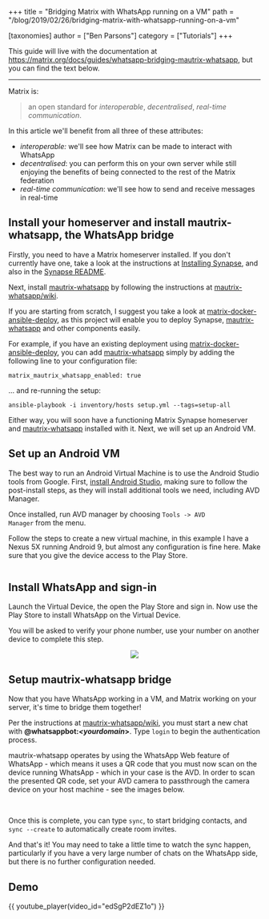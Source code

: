 +++
title = "Bridging Matrix with WhatsApp running on a VM"
path = "/blog/2019/02/26/bridging-matrix-with-whatsapp-running-on-a-vm"

[taxonomies]
author = ["Ben Parsons"]
category = ["Tutorials"]
+++

This guide will live with the documentation at <a href="/docs/guides/whatsapp-bridging-mautrix-whatsapp">https://matrix.org/docs/guides/whatsapp-bridging-mautrix-whatsapp</a>, but you can find the text below.

<hr />

Matrix is:

> an open standard for <em>interoperable</em>, <em>decentralised</em>, <em>real-time communication</em>.

In this article we'll benefit from all three of these attributes:
<ul>
  <li><em>interoperable:</em> we'll see how Matrix can be made to interact with WhatsApp</li>
  <li><em>decentralised</em>: you can perform this on your own server while still enjoying the benefits of being connected to the rest of the Matrix federation</li>
  <li><em>real-time communication</em>: we'll see how to send and receive messages in real-time</li>
</ul>

## Install your homeserver and install mautrix-whatsapp, the WhatsApp bridge

Firstly, you need to have a Matrix homeserver installed. If you don't currently have one, take a look at the instructions at <a href="/docs/guides/installing-synapse">Installing Synapse</a>, and also in the <a href="https://github.com/matrix-org/synapse">Synapse README</a>.

Next, install <a href="https://github.com/tulir/mautrix-whatsapp">mautrix-whatsapp</a> by following the instructions at <a href="https://github.com/tulir/mautrix-whatsapp/wiki">mautrix-whatsapp/wiki</a>.

If you are starting from scratch, I suggest you take a look at <a href="https://github.com/spantaleev/matrix-docker-ansible-deploy/">matrix-docker-ansible-deploy</a>, as this project will enable you to deploy Synapse, <a href="https://github.com/tulir/mautrix-whatsapp">mautrix-whatsapp</a> and other components easily.

For example, if you have an existing deployment using <a href="https://github.com/spantaleev/matrix-docker-ansible-deploy/">matrix-docker-ansible-deploy</a>, you can add <a href="https://github.com/tulir/mautrix-whatsapp">mautrix-whatsapp</a> simply by adding the following line to your configuration file:
<pre><code class="yaml language-yaml">matrix_mautrix_whatsapp_enabled: true
</code></pre>
... and re-running the setup:
<pre><code class="unix language-unix">ansible-playbook -i inventory/hosts setup.yml --tags=setup-all
</code></pre>
Either way, you will soon have a functioning Matrix Synapse homeserver and <a href="https://github.com/tulir/mautrix-whatsapp">mautrix-whatsapp</a> installed with it. Next, we will set up an Android VM.

## Set up an Android VM

The best way to run an Android Virtual Machine is to use the Android Studio tools from Google. First, <a href="https://developer.android.com/studio/install">install Android Studio</a>, making sure to follow the post-install steps, as they will install additional tools we need, including AVD Manager.

Once installed, run AVD manager by choosing <code>Tools -&gt; AVD Manager</code> from the menu.

Follow the steps to create a new virtual machine, in this example I have a Nexus 5X running Android 9, but almost any configuration is fine here. Make sure that you give the device access to the Play Store.

<img src="/docs/img/avd.png" alt="" />

## Install WhatsApp and sign-in

Launch the Virtual Device, the open the Play Store and sign in. Now use the Play Store to install WhatsApp on the Virtual Device.

You will be asked to verify your phone number, use your number on another device to complete this step.

<center>
<!-- markdownlint-disable-next-line no-alt-text -->
<img src="/docs/img/nexus5.png" /></center>

## Setup mautrix-whatsapp bridge

Now that you have WhatsApp working in a VM, and Matrix working on your server, it's time to bridge them together!

Per the instructions at <a href="https://github.com/tulir/mautrix-whatsapp/wiki">mautrix-whatsapp/wiki</a>, you must start a new chat with <strong>@whatsappbot:<em>&lt;yourdomain</em>&gt;</strong>. Type <code>login</code> to begin the authentication process.

mautrix-whatsapp operates by using the WhatsApp Web feature of WhatsApp - which means it uses a QR code that you must now scan on the device running WhatsApp - which in your case is the AVD. In order to scan the presented QR code, set your AVD camera to passthrough the camera device on your host machine - see the images below.

<img src="/docs/img/camera1.png" alt="" />
<img src="/docs/img/camera2.png" alt="" />

Once this is complete, you can type <code>sync</code>, to start bridging contacts, and <code>sync --create</code> to automatically create room invites.

And that's it! You may need to take a little time to watch the sync happen, particularly if you have a very large number of chats on the WhatsApp side, but there is no further configuration needed.

## Demo

{{ youtube_player(video_id="edSgP2dEZ1o") }}
